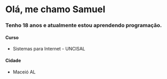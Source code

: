 # Olá, me  chamo Samuel

### Tenho 18 anos e atualmente estou aprendendo programação. 
#### Curso
- Sistemas para Internet - UNCISAL

#### Cidade
- Maceió AL
